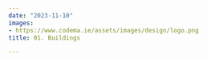 ```yaml
---
date: "2023-11-10"
images:
- https://www.codema.ie/assets/images/design/logo.png
title: 01. Buildings

---
```


